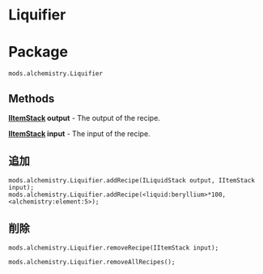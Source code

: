 # Liquifier

# Package
```zenscript
mods.alchemistry.Liquifier
```

## Methods
**[IItemStack](/Vanilla/Liquids/ILiquidStack/) output** - The output of the recipe.

**[IItemStack](/Vanilla/Items/IItemStack/) input** - The input of the recipe.

## 追加
```zenscript
mods.alchemistry.Liquifier.addRecipe(ILiquidStack output, IItemStack input);
mods.alchemistry.Liquifier.addRecipe(<liquid:beryllium>*100,<alchemistry:element:5>);
```

## 削除
```zenscript
mods.alchemistry.Liquifier.removeRecipe(IItemStack input);

mods.alchemistry.Liquifier.removeAllRecipes();
```
